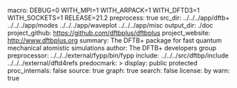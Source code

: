 macro:
        DEBUG=0
        WITH_MPI=1
        WITH_ARPACK=1
        WITH_DFTD3=1
        WITH_SOCKETS=1
        RELEASE=21.2
preprocess: true
src_dir:
        ../../../app/dftb+
        ../../../app/modes
        ../../../app/waveplot
        ../../../app/misc
output_dir: ./doc
project_github: https://github.com/dftbplus/dftbplus
project_website: http://www.dftbplus.org
summary: The DFTB+ package for fast quantum mechanical atomistic simulations
author: The DFTB+ developers group
preprocessor: ../../../external/fypp/bin/fypp
include: ../../../src/dftbp/include
         ../../../external/dftd4refs
predocmark: >
display: public
         protected
proc_internals:
        false
source: true
graph: true
search: false
license: by
warn: true
